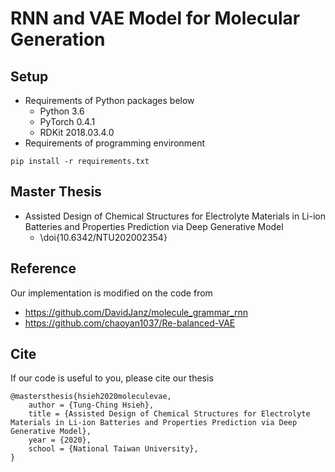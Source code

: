 # RNN and VAE Model for Molecular Generation

## Setup
- Requirements of Python packages below 
    - Python 3.6
    - PyTorch 0.4.1
    - RDKit 2018.03.4.0
- Requirements of programming environment

```
pip install -r requirements.txt
```

## Master Thesis
- Assisted Design of Chemical Structures for Electrolyte Materials in Li-ion Batteries and Properties Prediction via Deep Generative Model
    - \doi{10.6342/NTU202002354}

## Reference
Our implementation is modified on the code from
- https://github.com/DavidJanz/molecule_grammar_rnn
- https://github.com/chaoyan1037/Re-balanced-VAE

## Cite
If our code is useful to you, please cite our thesis
```
@mastersthesis{hsieh2020moleculevae,
	author = {Tung-Ching Hsieh},
	title = {Assisted Design of Chemical Structures for Electrolyte Materials in Li-ion Batteries and Properties Prediction via Deep Generative Model},
	year = {2020},
	school = {National Taiwan University},
}
```
